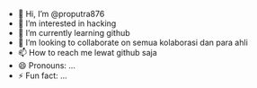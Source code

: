 - 👋 Hi, I’m @proputra876
- 👀 I’m interested in hacking 
- 🌱 I’m currently learning github
- 💞️ I’m looking to collaborate on semua kolaborasi dan para ahli
- 📫 How to reach me lewat github saja
- 😄 Pronouns: ...
- ⚡ Fun fact: ...

<!---
proputra876/proputra876 is a ✨ special ✨ repository because its `README.md` (this file) appears on your GitHub profile.
You can click the Preview link to take a look at your changes.
--->
